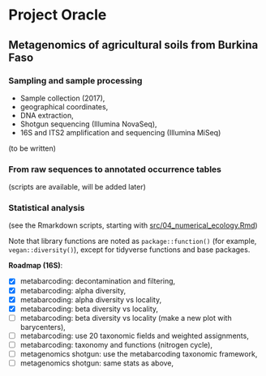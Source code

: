 # Project Oracle

## Metagenomics of agricultural soils from Burkina Faso

### Sampling and sample processing

- Sample collection (2017),
- geographical coordinates,
- DNA extraction,
- Shotgun sequencing (Illumina NovaSeq),
- 16S and ITS2 amplification and sequencing (Illumina MiSeq)

(to be written)

### From raw sequences to annotated occurrence tables

(scripts are available, will be added later)

### Statistical analysis

(see the Rmarkdown scripts, starting with
[src/04\_numerical\_ecology.Rmd](src/04_numerical_ecology.Rmd))

Note that library functions are noted as `package::function()` (for
example, `vegan::diversity()`), except for tidyverse functions and
base packages.

**Roadmap (16S)**:

- [x] metabarcoding: decontamination and filtering,
- [x] metabarcoding: alpha diversity,
- [x] metabarcoding: alpha diversity vs locality,
- [x] metabarcoding: beta diversity vs locality,
- [ ] metabarcoding: beta diversity vs locality (make a new plot with
      barycenters),
- [ ] metabarcoding: use 20 taxonomic fields and weighted assignments,
- [ ] metabarcoding: taxonomy and functions (nitrogen cycle),
- [ ] metagenomics shotgun: use the metabarcoding taxonomic framework,
- [ ] metagenomics shotgun: same stats as above,
